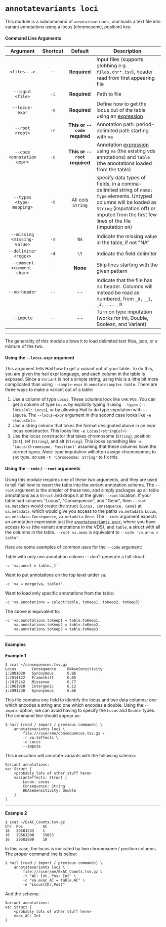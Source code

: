 # `annotatevariants loci`

This module is a subcommand of `annotatevariants`, and loads a text file into variant annotations using a locus (chromosome, position) key.

#### Command Line Arguments

Argument | Shortcut | Default | Description
:-:  | :-: |:-: | ---
`<files...>` | `--` | **Required** | Input files (supports globbing e.g. `files.chr*.tsv`), header read from first appearing file
`--input <file>` | `-i` | **Required** | Path to file
`--locus-expr` | `-e` | **Required** | Define how to get the locus out of the table using an [expression](../HailExpressionLanguage.md)
`--root <root>` | `-r` | **This or `--code` required** | Annotation path: period-delimited path starting with `va`
`--code <annotation expr>` | `-c` | **This or `--root` required** | Annotation [expression](../HailExpressionLanguage.md) using `va` (the existing vds annotations) and `table` (the annotations loaded from the table)
`--types <type-mapping>` | `-t` | All cols `String` | specify data types of fields, in a comma-delimited string of `name: Type` elements.  Untyped columns will be loaded as `String` (imputation off) or imputed from the first few lines of the file (imputation on)
`--missing <missing-value>` | `-m` | `NA` | Indicate the missing value in the table, if not "NA"
`--delimiter <regex>` | `-d` | `\t` | Indicate the field delimiter
`--comment <comment-char>` | `--` | **None** | Skip lines starting with the given pattern
`--no-header` | `--` | -- | Indicate that the file has no header.  Columns will instead be read as numbered, from `_0, _1, _2, ... _N`
`--impute` | `--` | -- | Turn on type imputation (works for Int, Double, Boolean, and Variant)

____

The generality of this module allows it to load delimited text files, json, or a mixture of the two.  

#### Using the `--locus-expr` argument

This argument tells Hail how to get a variant out of your table.  To do this, you are given the hail expr language, and each column in the table is exposed.  Since a `Variant` is not a simple string, using this is a little bit more complicated than using `--sample-expr` in `annotatesamples table`.  There are three ways to make a variant out of a table:
  
  1. Use a column of type `Locus`.  These columns look like `CHR:POS`.  You can get a column of type `Locus` by explictly typing it using `--types` (`-t locusCol: Locus`), or by allowing Hail to do type imputation with `--impute`.  The `--locus-expr` argument in this second case looks like `-e <locusCol>`.  
  2. Use a string column that takes the format designated above in an expr locus constructor.  This looks like `-e Locus(<stringCol>)` 
  3. Use the locus constructor that takes chromosome (`String`), position (`Int`), ref (`String`), and alt (`String`).  This looks something like `-e 'Locus(Chromosome, Position)'` assuming that these columns have the correct types.  _Note:_ type imputation will often assign chromosomes to `Int` type, so use `-t 'Chromosome: String'` to fix this.  
    
#### Using the `--code` / `--root` arguments

Using this module requires one of these two arguments, and they are used to tell Hail how to insert the table into the variant annotation schema.  The `--root` argument is the simpler of these two, and simply packages up all table annotations as a `Struct` and drops it at the given `--root` location.  If your table had columns "Locus", "Consequence", and "Gene", then `--root va.metadata` would create the struct `{Locus, Consequence, Gene}` at `sa.metadata`, which would give you access to the paths `va.metadata.Locus`, `va.metadata.Consequence`, `va.metadata.Gene`.  The `--code` argument expects an annotation expression just like [`annotatevariants expr`](AnnotateVariantsExpr.md), where you have access to `va` (the variant annotations in the VDS), and `table`, a struct with all the columns in the table.  `--root va.anno` is equivalent to `--code 'va.anno = table'`.

Here are some examples of common uses for the `--code` argument:

Table with only one annotation column -- don't generate a full struct:
```
-c 'va.annot = table._1'
```

Want to put annotations on the top level under `va`:
```
-c 'va = merge(va, table)'
```

Want to load only specific annotations from the table:
```
-c 'va.annotations = select(table, toKeep1, toKeep2, toKeep3)'
```

The above is equivalent to:
```
-c 'va.annotations.toKeep1 = table.toKeep1, 
    va.annotations.toKeep2 = table.toKeep2,
    va.annotations.toKeep3 = table.toKeep3'
```

____

#### Examples

**Example 1**
```
$ zcat ~/consequences.tsv.gz
Locus       Consequence     DNAseSensitivity
1:2001020   Synonymous      0.86
1:2014122   Frameshift      0.65
1:2015242   Missense        0.77
1:2061928   Intergenic      0.12
1:2091230   Synonymous      0.66
```

This file contains one field to identify the locus and two data columns: one which encodes a string and one which encodes a double.  Using the `--impute` option, we can avoid having to specify the `Locus` and `Double` types.  The command line should appear as:

```
$ hail [read / import / previous commands] \
    annotatevariants loci \
        file:///user/me/consequences.tsv.gz \
        -r va.teffects \
        -e Locus
        --impute
```

This invocation will annotate variants with the following schema:

```
Variant annotations:
va: Struct {
    <probably lots of other stuff here>
    varianteffects: Struct {
        Locus: Locus
        Consequence: String
        DNAseSensitivity: Double
    }
}
```

____

**Example 2**

```
$ zcat ~/ExAC_Counts.tsv.gz
Chr  Pos         AC
16   29501233    1
16   29561200    15023
16   29582880    10

```

In this case, the locus is indicated by two chromosome / position columns.  The proper command line is below:

```
$ hail [read / import / previous commands] \
    annotatevariants loci \
        file:///user/me/ExAC_Counts.tsv.gz \
        -t "AC: Int, Pos: Int" \
        -c "va.exac_AC = table.AC" \
        -e "Locus(Chr,Pos)"
```

And the schema:

```
Variant annotations:
va: Struct {
    <probably lots of other stuff here>
    exac_AC: Int
}
```
